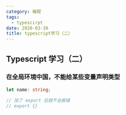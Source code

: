 ```yaml
---
category: 编程
tags:
  - typescirpt
date: 2020-03-30
title: typescript学习（二）
---
```


## Typescript 学习（二）

### 在全局环境中国，不能给某些变量声明类型

```ts
let name: string;

// 加了 export 后就不会报错
// export {} 
```